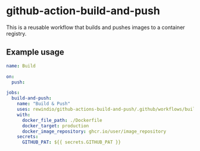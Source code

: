 # github-action-build-and-push

This is a reusable workflow that builds and pushes images to a container registry.

## Example usage

```yaml
name: Build

on:
  push:

jobs:
  build-and-push:
    name: "Build & Push"
    uses: rewindio/github-actions-build-and-push/.github/workflows/build-and-push.yml@v0
    with:
      docker_file_path: ./Dockerfile
      docker_target: production
      docker_image_repository: ghcr.io/user/image_repository
    secrets:
      GITHUB_PAT: ${{ secrets.GITHUB_PAT }}
```

